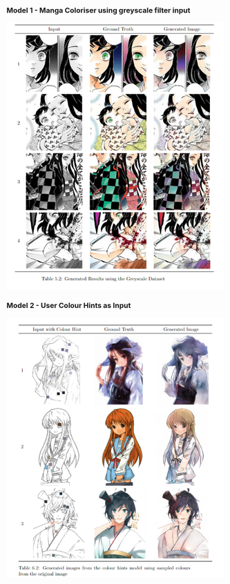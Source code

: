 ### Model 1 - Manga Coloriser using greyscale filter input
![screenshot](result_1.png)


### Model 2 - User Colour Hints as Input
![screenshot](colour_hints.png)
